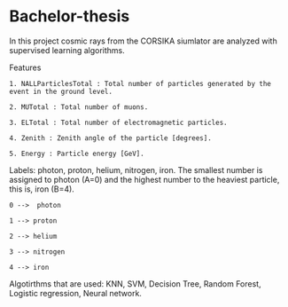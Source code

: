 # Bachelor-thesis
In this project cosmic rays from the CORSIKA siumlator are analyzed with supervised learning algorithms.

Features

    1. NALLParticlesTotal : Total number of particles generated by the event in the ground level.
    
    2. MUTotal : Total number of muons.
    
    3. ELTotal : Total number of electromagnetic particles.
    
    4. Zenith : Zenith angle of the particle [degrees].
    
    5. Energy : Particle energy [GeV].

Labels: photon, proton, helium, nitrogen, iron. The smallest number is assigned to photon (A=0) and the highest number to the heaviest particle, this is, iron (B=4).

    0 -->  photon  
    
    1 --> proton
    
    2 --> helium 
    
    3 --> nitrogen  
    
    4 --> iron 
     
Algotirthms that are used: KNN, SVM, Decision Tree, Random Forest, Logistic regression, Neural network.
